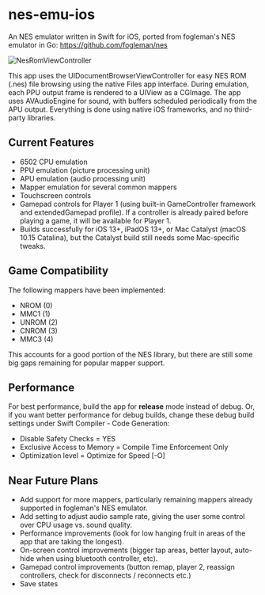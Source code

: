 #  nes-emu-ios

An NES emulator written in Swift for iOS, ported from fogleman's NES emulator in Go: https://github.com/fogleman/nes

![NesRomViewController](/screenshots/screenshot1.png.?raw=true)

This app uses the UIDocumentBrowserViewController for easy NES ROM (.nes) file browsing using the native Files app interface.  During emulation, each PPU output frame is rendered to a UIView as a CGImage.  The app uses AVAudioEngine for sound, with buffers scheduled periodically from the APU output.  Everything is done using native iOS frameworks, and no third-party libraries.


## Current Features
- 6502 CPU emulation
- PPU emulation (picture processing unit)
- APU emulation (audio processing unit)
- Mapper emulation for several common mappers
- Touchscreen controls
- Gamepad controls for Player 1 (using built-in GameController framework and extendedGamepad profile).  If a controller is already paired before playing a game, it will be available for Player 1.
- Builds successfully for iOS 13+, iPadOS 13+, or Mac Catalyst (macOS 10.15 Catalina), but the Catalyst build still needs some Mac-specific tweaks.


## Game Compatibility 
The following mappers have been implemented:

-  NROM (0)
-  MMC1 (1)
-  UNROM (2)
-  CNROM (3)
-  MMC3 (4)

This accounts for a good portion of the NES library, but there are still some big gaps remaining for popular mapper support.


## Performance
For best performance, build the app for **release** mode instead of debug.  Or, if you want better performance for debug builds, change these debug build settings under Swift Compiler - Code Generation:
- Disable Safety Checks = YES
- Exclusive Access to Memory = Compile Time Enforcement Only
- Optimization level = Optimize for Speed [-O]


## Near Future Plans
- Add support for more mappers, particularly remaining mappers already supported in fogleman's NES emulator.
- Add setting to adjust audio sample rate, giving the user some control over CPU usage vs. sound quality.
- Performance improvements (look for low hanging fruit in areas of the app that are taking the longest).
- On-screen control improvements (bigger tap areas, better layout, auto-hide when using bluetooth controller, etc).
- Gamepad control improvements (button remap, player 2, reassign controllers, check for disconnects / reconnects etc.)
- Save states
